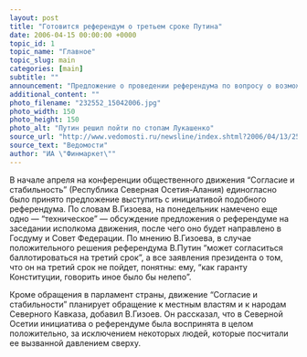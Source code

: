 ```yaml
---
layout: post
title: "Готовится референдум о третьем сроке Путина"
date: 2006-04-15 00:00:00 +0000
topic_id: 1
topic_name: "Главное"
topic_slug: main
categories: [main]
subtitle: ""
announcement: "Предложение о проведении референдума по вопросу о возможности третьего президентского срока для Владимира Путина будет направлено в обе палаты российского парламента в начале следующей недели. Об этом в эфире радиостанции “Эхо Москвы” сообщил председатель исполнительного комитета движения “Согласие и стабильность” Валерий Гизоев."
additional_content: ""
photo_filename: "232552_15042006.jpg"
photo_width: 150
photo_height: 150
photo_alt: "Путин решил пойти по стопам Лукашенко"
source_url: "http://www.vedomosti.ru/newsline/index.shtml?2006/04/13/251347"
source_text: "Ведомости"
author: "ИА \"Финмаркет\""
---
```

В начале апреля на конференции общественного движения “Согласие и стабильность” (Республика Северная Осетия-Алания) единогласно было принято предложение выступить с инициативой подобного референдума. По словам В.Гизоева, на понедельник намечено еще одно — “техническое” — обсуждение предложения о референдуме на заседании исполкома движения, после чего оно будет направлено в Госдуму и Совет Федерации. По мнению В.Гизоева, в случае положительного решения референдума В.Путин “может согласиться баллотироваться на третий срок”, а все заявления президента о том, что он на третий срок не пойдет, понятны: ему, “как гаранту Конституции, говорить иное было бы нелепо”.

Кроме обращения в парламент страны, движение “Согласие и стабильности” планирует обращение к местным властям и к народам Северного Кавказа, добавил В.Гизоев. Он рассказал, что в Северной Осетии инициатива о референдуме была воспринята в целом положительно, за исключением некоторых людей, которые посчитали ее вызванной давлением сверху.

